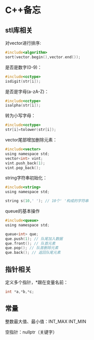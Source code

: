 # C++备忘

## stl库相关

对vector进行排序: 

```.c
#include<algorithm>
sort(vector.begin(),vector.end());
```

是否是数字(0-9)：
```.c
#include<cctype>
isdigit(str[i]);
```

是否是字母(a-zA-Z)：
```.c
#include<cctype>
isalpha(str[i]);
```

转为小写字母：
```.c
#include<cctype>
str[i]=tolower(str[i]);
```

vector尾部增加删除元素：
```.c
#include<vector>
using namespace std;
vector<int> vint;
vint.push_back(1);
vint.pop_back();
```

string字符串初始化：
```.c
#include<string>
using namespace std;

string s(10,' '); // 10个' '构成的字符串
```

queue的基本操作
```.c
#include<queue>
using namespace std;

queue<int> que;
que.push(1); // 队尾加入数据
que.front(); // 队首元素
que.pop(); // 队首删除元素
que.back(); // 返回队尾元素
```

## 指针相关

定义多个指针，*跟在变量名前：

```.c
int *a,*b,*c;
```

## 常量

整数最大值、最小值：INT_MAX INT_MIN

空指针：nullptr（关键字）